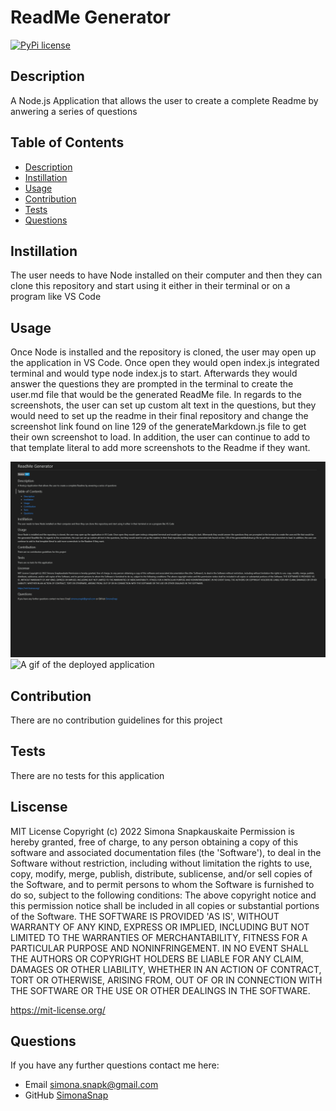 # ReadMe Generator
[![PyPi license](https://badgen.net/pypi/license/pip/)](https://pypi.com/project/pip/)
## Description 
A Node.js Application that allows the user to create a complete Readme by anwering a series of questions

## Table of Contents
* [Description](#description)
* [Instillation](#instillation)
* [Usage](#usage)
* [Contribution](#contribution)
* [Tests](#tests)
* [Questions](#questions)
## Instillation 
The user needs to have Node installed on their computer and then they can clone this repository and start using it either in their terminal or on a program like VS Code
## Usage 
Once Node is installed and the repository is cloned, the user may open up the application in VS Code. Once open they would open index.js integrated terminal and would type node index.js to start. Afterwards they would answer the questions they are prompted in the terminal to create the user.md file that would be the generated ReadMe file. In regards to the screenshots, the user can set up custom alt text in the questions, but they would need to set up the readme in their final repository and change the screenshot link found on line 129 of the generateMarkdown.js file to get their own screenshot to load. In addition, the user can continue to add to that template literal to add more screenshots to the Readme if they want.

![A picture of the deployed application](./Develop/utils/assets/README%20example.PNG "A screenshot of an example ReadMe, as well as a gif showing how the application runs")
![A gif of the deployed application](./Develop/utils/assets/Untitled_%20Apr%2022%2C%202022%203_36%20PM.gif "A screenshot of an example ReadMe, as well as a gif showing how the application runs")
    
## Contribution
There are no contribution guidelines for this project
## Tests
There are no tests for this application

## Liscense
MIT License Copyright (c) 2022 Simona Snapkauskaite
Permission is hereby granted, free of charge, to any person obtaining a copy of this software and associated documentation files (the 'Software'), to deal in the Software without restriction, including without limitation the rights to use, copy, modify, merge, publish, distribute, sublicense, and/or sell copies of the Software, and to permit persons to whom the Software is furnished to do so, subject to the following conditions: The above copyright notice and this permission notice shall be included in all copies or substantial portions of the Software. THE SOFTWARE IS PROVIDED 'AS IS', WITHOUT WARRANTY OF ANY KIND, EXPRESS OR IMPLIED, INCLUDING BUT NOT LIMITED TO THE WARRANTIES OF MERCHANTABILITY, FITNESS FOR A PARTICULAR PURPOSE AND NONINFRINGEMENT. IN NO EVENT SHALL THE AUTHORS OR COPYRIGHT HOLDERS BE LIABLE FOR ANY CLAIM, DAMAGES OR OTHER LIABILITY, WHETHER IN AN ACTION OF CONTRACT, TORT OR OTHERWISE, ARISING FROM, OUT OF OR IN CONNECTION WITH THE SOFTWARE OR THE USE OR OTHER DEALINGS IN THE SOFTWARE.

https://mit-license.org/

## Questions
If you have any further questions contact me here:
 - Email simona.snapk@gmail.com
 - GitHub [SimonaSnap](https://github.com/SimonaSnap)
